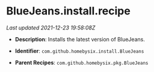 # BlueJeans.install.recipe

_Last updated 2021-12-23 19:58:08Z_

- **Description**: Installs the latest version of BlueJeans.

- **Identifier**: `com.github.homebysix.install.BlueJeans`

- **Parent Recipes**: `com.github.homebysix.pkg.BlueJeans`